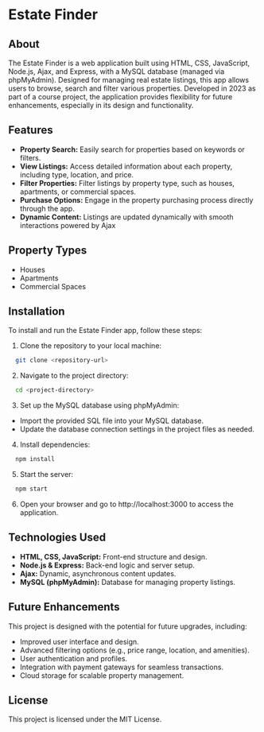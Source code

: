 
# Estate Finder

## About
The Estate Finder is a web application built using HTML, CSS, JavaScript, Node.js, Ajax, and Express, with a MySQL database (managed via phpMyAdmin). Designed for managing real estate listings, this app allows users to browse, search and filter various properties. Developed in 2023 as part of a course project, the application provides flexibility for future enhancements, especially in its design and functionality.

## Features
- **Property Search:** Easily search for properties based on keywords or filters.
- **View Listings:** Access detailed information about each property, including type, location, and price.
- **Filter Properties:** Filter listings by property type, such as houses, apartments, or commercial spaces.
- **Purchase Options:** Engage in the property purchasing process directly through the app.
- **Dynamic Content:** Listings are updated dynamically with smooth interactions powered by Ajax

## Property Types
- Houses
- Apartments
- Commercial Spaces
 
## Installation
To install and run the Estate Finder app, follow these steps:

1. Clone the repository to your local machine:
```bash
  git clone <repository-url>
```

2. Navigate to the project directory:
```bash
  cd <project-directory>
```

3. Set up the MySQL database using phpMyAdmin:
- Import the provided SQL file into your MySQL database.
- Update the database connection settings in the project files as needed.

4. Install dependencies:
```bash
  npm install  
```

5. Start the server:
```bash
  npm start  
```

6. Open your browser and go to http://localhost:3000 to access the application.

## Technologies Used
- **HTML, CSS, JavaScript:** Front-end structure and design.
- **Node.js & Express:** Back-end logic and server setup.
- **Ajax:** Dynamic, asynchronous content updates.
- **MySQL (phpMyAdmin):** Database for managing property listings.

## Future Enhancements
This project is designed with the potential for future upgrades, including:

- Improved user interface and design.
- Advanced filtering options (e.g., price range, location, and amenities).
- User authentication and profiles.
- Integration with payment gateways for seamless transactions.
- Cloud storage for scalable property management.

## License
This project is licensed under the MIT License.
